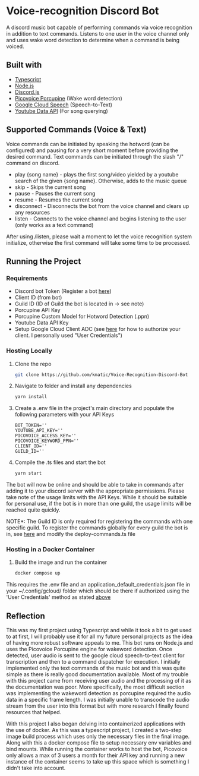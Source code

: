 # Voice-recognition Discord Bot

A discord music bot capable of performing commands via voice recognition in addition to text commands. Listens to one user in the voice channel only and uses wake word detection to determine when a command is being voiced.

## Built with

- [Typescript](https://www.typescriptlang.org/)
- [Node.js](https://nodejs.org/en/)
- [Discord.js](https://discord.js.org/#/)
- [Picovoice Porcupine](https://picovoice.ai/platform/porcupine/) (Wake word detection)
- [Google Cloud Speech](https://cloud.google.com/speech-to-text) (Speech-to-Text)
- [Youtube Data API](https://developers.google.com/youtube/v3/docs) (For song querying)

## Supported Commands (Voice & Text)

Voice commands can be initiated by speaking the hotword (can be configured) and pausing for a very short moment before providing the desired command. Text commands can be initiated through the slash "/" command on discord.

- play {song name} - plays the first song/video yielded by a youtube search of the given {song name}. Otherwise, adds to the music queue
- skip - Skips the current song
- pause - Pauses the current song
- resume - Resumes the current song
- disconnect - Disconnects the bot from the voice channel and clears up any resources
- listen - Connects to the voice channel and begins listening to the user (only works as a text command)

After using /listen, please wait a moment to let the voice recognition system initialize, otherwise the first command will take some time to be processed.

## Running the Project

### Requirements

- Discord bot Token (Register a bot [here](https://discord.com/developers/applications))
- Client ID (from bot)
- Guild ID (ID of Guild the bot is located in -> see note)
- Porcupine API Key
- Porcupine Custom Model for Hotword Detection (.ppn)
- Youtube Data API Key
- Setup Google Cloud Client ADC (see [here](https://cloud.google.com/docs/authentication/provide-credentials-adc) for how to authorize your client. I personally used "User Credentials")

### Hosting Locally

1. Clone the repo

    ```sh
    git clone https://github.com/kmatic/Voice-Recognition-Discord-Bot
    ```

2. Navigate to folder and install any dependencies

    ```sh
    yarn install
    ```

3. Create a .env file in the project's main directory and populate the following parameters with your API Keys

    ```text
    BOT_TOKEN=''
    YOUTUBE_API_KEY=''
    PICOVOICE_ACCESS_KEY=''
    PICOVOICE_KEYWORD_PPN=''
    CLIENT_ID=''
    GUILD_ID=''
    ```

4. Compile the .ts files and start the bot

    ```sh
    yarn start
    ```

The bot will now be online and should be able to take in commands after adding it to your discord server with the appropriate permissions. Please take note of the usage limits with the API Keys. While it should be suitable for personal use, if the bot is in more than one guild, the usage limits will be reached quite quickly.

NOTE*: The Guild ID is only required for registering the commands with one specific guild. To register the commands globally for every guild the bot is in, see [here](https://discordjs.guide/creating-your-bot/command-deployment.html#command-registration) and modify the deploy-commands.ts file

### Hosting in a Docker Container

1. Build the image and run the container

    ```sh
    docker compose up
    ```

This requires the .env file and an application_default_credentials.json file in your ~/.config/gcloud/ folder which should be there if authorized using the 'User Credentials' method as stated [above](https://cloud.google.com/docs/authentication/provide-credentials-adc)

## Reflection

This was my first project using Typescript and while it took a bit to get used to at first, I will probably use it for all my future personal projects as the idea of having more robust software appeals to me. This bot runs on Node.js and uses the Picovoice Porcupine engine for wakeword detection. Once detected, user audio is sent to the google cloud speech-to-text client for transcription and then to a command dispatcher for execution. I initially implemented only the text commands of the music bot and this was quite simple as there is really good documentation available. Most of my trouble with this project came from receiving user audio and the processing of it as the documentation was poor. More specifically, the most difficult section was implementing the wakeword detection as porcupine required the audio data in a specific frame length. I was initially unable to transcode the audio stream from the user into this format but with more research I finally found resources that helped.

With this project I also began delving into containerized applications with the use of docker. As this was a typescript project, I created a two-step image build process which uses only the necessary files in the final image. Along with this a docker compose file to setup necessary env variables and bind mounts. While running the container works to host the bot, Picovoice only allows a max of 3 users a month for their API key and running a new instance of the container seems to take up this space which is something I didn't take into account.
